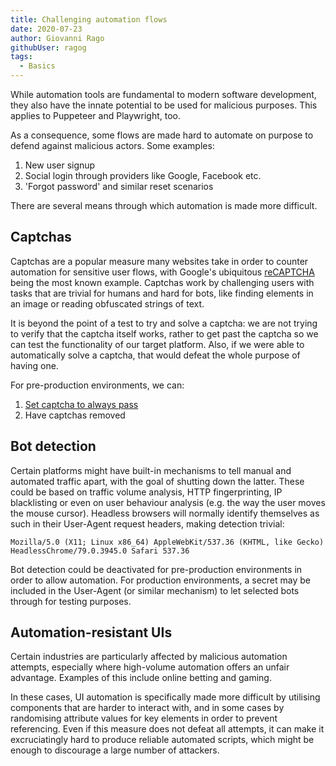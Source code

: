 ```yaml
---
title: Challenging automation flows
date: 2020-07-23
author: Giovanni Rago
githubUser: ragog
tags: 
  - Basics
---
```


While automation tools are fundamental to modern software development, they also have the innate potential to be used for malicious purposes. This applies to Puppeteer and Playwright, too.

As a consequence, some flows are made hard to automate on purpose to defend against malicious actors. Some examples:
1. New user signup
2. Social login through providers like Google, Facebook etc.
3. 'Forgot password' and similar reset scenarios

There are several means through which automation is made more difficult.

## Captchas
Captchas are a popular measure many websites take in order to counter automation for sensitive user flows, with Google's ubiquitous [reCAPTCHA](https://www.google.com/recaptcha/intro/v3.html) being the most known example. Captchas work by challenging users with tasks that are trivial for humans and hard for bots, like finding elements in an image or reading obfuscated strings of text.

It is beyond the point of a test to try and solve a captcha: we are not trying to verify that the captcha itself works, rather to get past the captcha so we can test the functionality of our target platform. Also, if we were able to automatically solve a captcha, that would defeat the whole purpose of having one.

For pre-production environments, we can:
1. [Set captcha to always pass](https://developers.google.com/recaptcha/docs/faq#id-like-to-run-automated-tests-with-recaptcha.-what-should-i-do)
2. Have captchas removed

## Bot detection
Certain platforms might have built-in mechanisms to tell manual and automated traffic apart, with the goal of shutting down the latter. These could be based on traffic volume analysis, HTTP fingerprinting, IP blacklisting or even on user behaviour analysis (e.g. the way the user moves the mouse cursor). Headless browsers will normally identify themselves as such in their User-Agent request headers, making detection trivial:

```Mozilla/5.0 (X11; Linux x86_64) AppleWebKit/537.36 (KHTML, like Gecko) HeadlessChrome/79.0.3945.0 Safari 537.36```

Bot detection could be deactivated for pre-production environments in order to allow automation. For production environments, a secret may be included in the User-Agent (or similar mechanism) to let selected bots through for testing purposes.

## Automation-resistant UIs
Certain industries are particularly affected by malicious automation attempts, especially where high-volume automation offers an unfair advantage. Examples of this include online betting and gaming.

In these cases, UI automation is specifically made more difficult by utilising components that are harder to interact with, and in some cases by randomising attribute values for key elements in order to prevent referencing. Even if this measure does not defeat all attempts, it can make it excruciatingly hard to produce reliable automated scripts, which might be enough to discourage a large number of attackers.